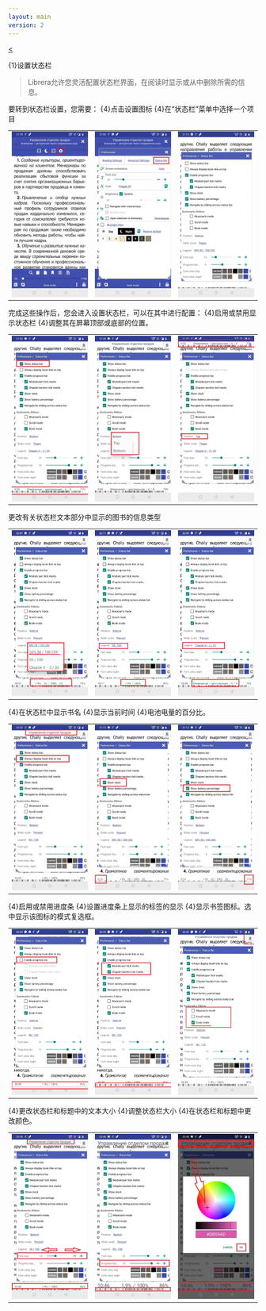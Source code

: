 ```yaml
---
layout: main
version: 2
---
```

[<](/wiki/faq/zh)

{1}设置状态栏

> Librera允许您灵活配置状态栏界面，在阅读时显示或从中删除所需的信息。

要转到状态栏设置，您需要：
{4}点击设置图标
{4}在“状态栏”菜单中选择一个项目

||||
|-|-|-|
|![](1.jpg)|![](2.jpg)|![](3.jpg)|


完成这些操作后，您会进入设置状态栏，可以在其中进行配置：
{4}启用或禁用显示状态栏
{4}调整其在屏幕顶部或底部的位置。

||||
|-|-|-|
|![](20.jpg)|![](22.jpg)|![](21.jpg)|



更改有关状态栏文本部分中显示的图书的信息类型

||||
|-|-|-|
|![](30.jpg)|![](31.jpg)|![](32.jpg)|

{4}在状态栏中显示书名
{4}显示当前时间
{4}电池电量的百分比。

||||
|-|-|-|
|![](40.jpg)|![](41.jpg)|![](42.jpg)|



{4}启用或禁用进度条
{4}设置进度条上显示的标签的显示
{4}显示书签图标。选中显示该图标的模式复选框。

||||
|-|-|-|
|![](50.jpg)|![](51.jpg)|![](52.jpg)|

{4}更改状态栏和标题中的文本大小
{4}调整状态栏大小
{4}在状态栏和标题中更改颜色。

||||
|-|-|-|
|![](60.jpg)|![](61.jpg)|![](622.jpg)|
